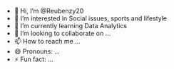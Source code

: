 - 👋 Hi, I’m @Reubenzy20
- 👀 I’m interested in Social issues, sports and lifestyle 
- 🌱 I’m currently learning Data Analytics 
- 💞️ I’m looking to collaborate on ...
- 📫 How to reach me ...
- 😄 Pronouns: ...
- ⚡ Fun fact: ...

<!---
Reubenzy20/Reubenzy20 is a ✨ special ✨ repository because its `README.md` (this file) appears on your GitHub profile.
You can click the Preview link to take a look at your changes.
--->
